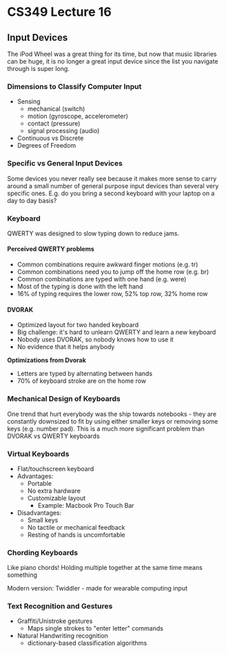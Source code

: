 # CS349 Lecture 16

## Input Devices

The iPod Wheel was a great thing for its time, but now that music libraries can be huge, it is no longer a great input device since the list you navigate through is super long.

### Dimensions to Classify Computer Input

* Sensing
  * mechanical (switch)
  * motion (gyroscope, accelerometer)
  * contact (pressure)
  * signal processing (audio)
* Continuous vs Discrete
* Degrees of Freedom

### Specific vs General Input Devices

Some devices you never really see because it makes more sense to carry around a small number of general purpose input devices than several very specific ones. E.g. do you bring a second keyboard with your laptop on a day to day basis?

### Keyboard

QWERTY was designed to slow typing down to reduce jams.

#### Perceived QWERTY problems

* Common combinations require awkward finger motions (e.g. tr)
* Common combinations need you to jump off the home row (e.g. br)
* Common combinations are typed with one hand (e.g. were)
* Most of the typing is done with the left hand
* 16% of typing requires the lower row, 52% top row, 32% home row

#### DVORAK

* Optimized layout for two handed keyboard
* Big challenge: it's hard to unlearn QWERTY and learn a new keyboard
* Nobody uses DVORAK, so nobody knows how to use it
* No evidence that it helps anybody

**Optimizations from Dvorak**

* Letters are typed by alternating between hands
* 70% of keyboard stroke are on the home row

### Mechanical Design of Keyboards

One trend that hurt everybody was the ship towards notebooks - they are constantly downsized to fit by using either smaller keys or removing some keys (e.g. number pad). This is a much more significant problem than DVORAK vs QWERTY keyboards

### Virtual Keyboards

* Flat/touchscreen keyboard
* Advantages:
  * Portable
  * No extra hardware
  * Customizable layout
    * Example: Macbook Pro Touch Bar 
* Disadvantages:
  * Small keys
  * No tactile or mechanical feedback
  * Resting of hands is uncomfortable

### Chording Keyboards

Like piano chords! Holding multiple together at the same time means something

Modern version: Twiddler - made for wearable computing input

### Text Recognition and Gestures

* Graffiti/Unistroke gestures
  * Maps single strokes to "enter letter" commands 
* Natural Handwriting recognition
  * dictionary-based classification algorithms

